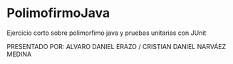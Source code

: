 # PolimofirmoJava
Ejercicio corto sobre polimorfimo java y pruebas unitarias con JUnit

PRESENTADO POR:
  ALVARO DANIEL ERAZO /
  CRISTIAN DANIEL NARVÁEZ MEDINA
  
